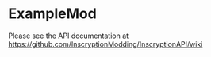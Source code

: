 # ExampleMod
Please see the API documentation at https://github.com/InscryptionModding/InscryptionAPI/wiki
